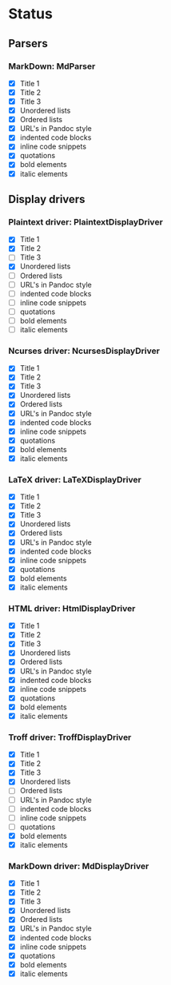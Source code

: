 Status
======

## Parsers

### MarkDown: MdParser

* [x] Title 1
* [x] Title 2
* [x] Title 3
* [x] Unordered lists
* [x] Ordered lists
* [x] URL's in Pandoc style
* [x] indented code blocks
* [x] inline code snippets
* [x] quotations
* [x] bold elements
* [x] italic elements

## Display drivers

### Plaintext driver: PlaintextDisplayDriver

* [x] Title 1
* [x] Title 2
* [ ] Title 3
* [x] Unordered lists
* [ ] Ordered lists
* [ ] URL's in Pandoc style
* [ ] indented code blocks
* [ ] inline code snippets
* [ ] quotations
* [ ] bold elements
* [ ] italic elements

### Ncurses driver: NcursesDisplayDriver

* [x] Title 1
* [x] Title 2
* [x] Title 3
* [x] Unordered lists
* [x] Ordered lists
* [x] URL's in Pandoc style
* [x] indented code blocks
* [x] inline code snippets
* [x] quotations
* [x] bold elements
* [x] italic elements

### LaTeX driver: LaTeXDisplayDriver

* [x] Title 1
* [x] Title 2
* [x] Title 3
* [x] Unordered lists
* [x] Ordered lists
* [x] URL's in Pandoc style
* [x] indented code blocks
* [x] inline code snippets
* [x] quotations
* [x] bold elements
* [x] italic elements

### HTML driver: HtmlDisplayDriver

* [x] Title 1
* [x] Title 2
* [x] Title 3
* [x] Unordered lists
* [x] Ordered lists
* [x] URL's in Pandoc style
* [x] indented code blocks
* [x] inline code snippets
* [x] quotations
* [x] bold elements
* [x] italic elements

### Troff driver: TroffDisplayDriver

* [x] Title 1
* [x] Title 2
* [x] Title 3
* [x] Unordered lists
* [ ] Ordered lists
* [ ] URL's in Pandoc style
* [ ] indented code blocks
* [ ] inline code snippets
* [ ] quotations
* [x] bold elements
* [x] italic elements

### MarkDown driver: MdDisplayDriver

* [x] Title 1
* [x] Title 2
* [x] Title 3
* [x] Unordered lists
* [x] Ordered lists
* [x] URL's in Pandoc style
* [x] indented code blocks
* [x] inline code snippets
* [x] quotations
* [x] bold elements
* [x] italic elements
